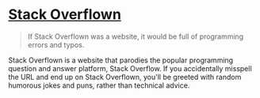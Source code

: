 # [Stack Overflown](https://stackoverflown.com)

> If Stack Overflown was a website, it would be full of programming errors and typos.

Stack Overflown is a website that parodies the popular programming question and answer platform, Stack Overflow.
If you accidentally misspell the URL and end up on Stack Overflown, you'll be greeted with random humorous jokes and puns, rather than technical advice.
